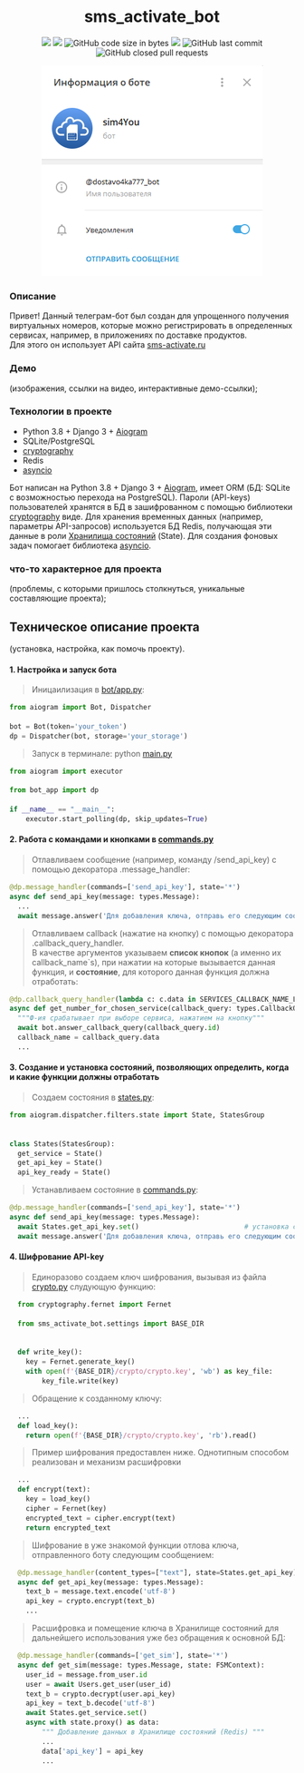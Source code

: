 <h1 align="center">sms_activate_bot</h1>

<p align="center">
  <img src="https://img.shields.io/badge/made%20by-borisshavrin-brightgreen.svg" >
  <img src="https://img.shields.io/github/languages/top/borisshavrin/sms_activate_bot.svg">
  <img alt="GitHub code size in bytes" src="https://img.shields.io/github/languages/code-size/borisshavrin/sms_activate_bot">
  <img src="https://img.shields.io/badge/PRs-friendly-orange.svg?style=flat">
  <img alt="GitHub last commit" src="https://img.shields.io/github/last-commit/borisshavrin/sms_activate_bot?color=purple">
  <img alt="GitHub closed pull requests" src="https://img.shields.io/github/issues-pr-closed/borisshavrin/sms_activate_bot">
</p>


<p align="center">
  <img src="https://github.com/borisshavrin/sms_activate_bot/blob/master/static/github/img/bot_info.png"
</p>

### Описание 

Привет! Данный телеграм-бот был создан для упрощенного получения виртуальных номеров, которые можно регистрировать в
определенных сервисах, например, в приложениях по доставке продуктов.  
  Для этого он использует API сайта [sms-activate.ru][1]


### Демо 

(изображения, ссылки на видео, интерактивные демо-ссылки);
  
  
### Технологии в проекте
- Python 3.8 + Django 3 + [Aiogram][2]
- SQLite/PostgreSQL
- [cryptography][3]
- Redis
- [asyncio][4]
  
Бот написан на Python 3.8 + Django 3 + [Aiogram][2], имеет ORM (БД: SQLite с возможностью перехода на PostgreSQL). Пароли (API-keys) пользователей хранятся в БД в зашифрованном с помощью библиотеки [cryptography][3] виде. Для хранения временных данных (например, параметры API-запросов) используется БД Redis, получающая эти данные в роли [Хранилища состояний][5] (State). Для создания фоновых задач помогает библиотека [asyncio][4].

  
### что-то характерное для проекта 
(проблемы, с которыми пришлось столкнуться, уникальные составляющие проекта);

  
Техническое описание проекта
-----
(установка, настройка, как помочь проекту).
  
  
#### 1. Настройка и запуск бота

  > Иницаилизация в [bot/app.py][9]:
```python
from aiogram import Bot, Dispatcher

bot = Bot(token='your_token')
dp = Dispatcher(bot, storage='your_storage')
```

> Запуск в терминале: python [main.py][6]
```python
from aiogram import executor

from bot_app import dp

if __name__ == "__main__":
    executor.start_polling(dp, skip_updates=True)
```


#### 2. Работа с командами и кнопками в [commands.py][8]
  
  > Отлавливаем сообщение (например, команду /send_api_key) с помощью декоратора .message_handler:
  
  ```python
  @dp.message_handler(commands=['send_api_key'], state='*')
  async def send_api_key(message: types.Message):
    ...
    await message.answer('Для добавления ключа, отправь его следующим сообщением')
  ```  
  > Отлавливаем callback (нажатие на кнопку) с помощью декоратора .callback_query_handler.  
  В качестве аргументов указываем **список кнопок** (а именно их callback_name`s), при нажатии на которые вызывается данная функция, и **состояние**, для которого данная функция должна отработать:
  ```python
  @dp.callback_query_handler(lambda c: c.data in SERVICES_CALLBACK_NAME_LIST, state=States.get_service)
  async def get_number_for_chosen_service(callback_query: types.CallbackQuery, state: FSMContext):
    """Ф-ия срабатывает при выборе сервиса, нажатием на кнопку"""
    await bot.answer_callback_query(callback_query.id)
    callback_name = callback_query.data
    ...
  ```
    
  
  #### 3. Создание и установка состояний, позволяющих определить, когда и какие функции должны отработать
  > Создаем состояния в [states.py][7]:  
  ```python
  from aiogram.dispatcher.filters.state import State, StatesGroup


  class States(StatesGroup):
    get_service = State()
    get_api_key = State()
    api_key_ready = State()
  ```  
  > Устанавливаем состояние в [commands.py][8]:
  ```python
  @dp.message_handler(commands=['send_api_key'], state='*')
  async def send_api_key(message: types.Message):
    await States.get_api_key.set()                          # установка состояния
    await message.answer('Для добавления ключа, отправь его следующим сообщением')
  ```  
  
#### 4. Шифрование API-key  
> Единоразово создаем ключ шифрования, вызывая из файла [crypto.py][3] слудующую функцию:
```python
  from cryptography.fernet import Fernet

  from sms_activate_bot.settings import BASE_DIR


  def write_key():
    key = Fernet.generate_key()
    with open(f'{BASE_DIR}/crypto/crypto.key', 'wb') as key_file:
        key_file.write(key)
```
> Обращение к созданному ключу:
```python
  ...
  def load_key():
    return open(f'{BASE_DIR}/crypto/crypto.key', 'rb').read()
```
> Пример шифрования предоставлен ниже. Однотипным способом реализован и механизм расшифровки
```python
  ...
  def encrypt(text):
    key = load_key()
    cipher = Fernet(key)
    encrypted_text = cipher.encrypt(text)
    return encrypted_text
```
> Шифрование в уже знакомой функции отлова ключа, отправленного боту следующим сообщением:
```python
  @dp.message_handler(content_types=["text"], state=States.get_api_key)
  async def get_api_key(message: types.Message):
    text_b = message.text.encode('utf-8')
    api_key = crypto.encrypt(text_b)
    ...
```
> Расшифровка и помещение ключа в Хранилище состояний для дальнейшего использования уже без обращения к основной БД:
```python
  @dp.message_handler(commands=['get_sim'], state='*')
  async def get_sim(message: types.Message, state: FSMContext):
    user_id = message.from_user.id
    user = await Users.get_user(user_id)
    text_b = crypto.decrypt(user.api_key)
    api_key = text_b.decode('utf-8')
    await States.get_service.set()
    async with state.proxy() as data:
        """ Добавление данных в Хранилище состояний (Redis) """
        ...
        data['api_key'] = api_key
        ...
```

  
[1]: https://sms-activate.ru/ru/api2
[2]: https://github.com/borisshavrin/sms_activate_bot/blob/master/bot_app/app.py#:~:text=storage%20%3D%20RedisStorage2(host,bot%2C%20storage%3Dstorage)
[3]: https://github.com/borisshavrin/sms_activate_bot/blob/59f819609db73bbb362752e29224a4030e8e661e/crypto/crypto.py
[4]: https://github.com/borisshavrin/sms_activate_bot/blob/master/bot_app/commands.py#:~:text=data%5B%27page%27%5D%20%3D%201-,await%20asyncio.sleep(1),asyncio.create_task(update_service_price(user_id%2C%20api_key)),-service_keyboard%20%3D%20await%20get_service_keyboard
[5]: https://github.com/borisshavrin/sms_activate_bot/blob/master/bot_app/commands.py#:~:text=await%20States.get_service,data%5B%27page%27%5D%20%3D%201
[6]: https://github.com/borisshavrin/sms_activate_bot/blob/48a4d107475ad997b2e9e028cf8ee9dff6a2673c/main.py
[7]: https://github.com/borisshavrin/sms_activate_bot/blob/bd0828f2c2bfe8792bd5ff0958df8dc81a1b6670/bot_app/states.py
[8]: https://github.com/borisshavrin/sms_activate_bot/blob/48a4d107475ad997b2e9e028cf8ee9dff6a2673c/bot_app/commands.py
[9]: https://github.com/borisshavrin/sms_activate_bot/blob/bd0828f2c2bfe8792bd5ff0958df8dc81a1b6670/bot_app/app.py
